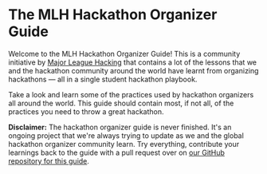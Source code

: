 # The MLH Hackathon Organizer Guide

Welcome to the MLH Hackathon Organizer Guide! This is a community initiative by [Major League Hacking](http://mlh.io) that contains a lot of the lessons that we and the hackathon community around the world have learnt from organizing hackathons &mdash; all in a single student hackathon playbook.

Take a look and learn some of the practices used by hackathon organizers all around the world. This guide should contain most, if not all, of the practices you need to throw a great hackathon.

**Disclaimer:** The hackathon organizer guide is never finished. It's an ongoing project that we're always trying to update as we and the global hackathon organizer community learn. Try everything, contribute your learnings back to the guide with a pull request over on [our GitHub repository for this guide](http://github.com/mlh/hackathon-organizer-guide).